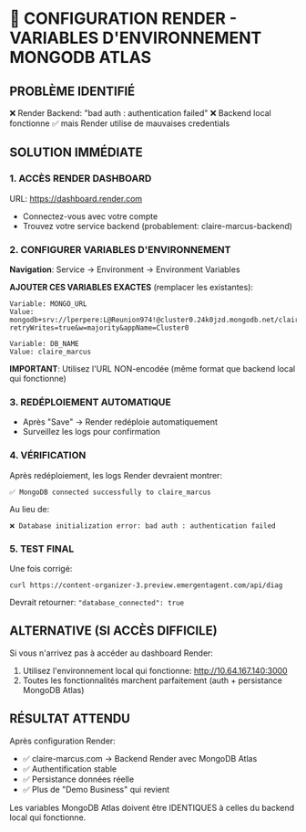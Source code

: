 # 🚀 CONFIGURATION RENDER - VARIABLES D'ENVIRONNEMENT MONGODB ATLAS

## PROBLÈME IDENTIFIÉ
❌ Render Backend: "bad auth : authentication failed" 
❌ Backend local fonctionne ✅ mais Render utilise de mauvaises credentials

## SOLUTION IMMÉDIATE

### 1. ACCÈS RENDER DASHBOARD
URL: https://dashboard.render.com
- Connectez-vous avec votre compte
- Trouvez votre service backend (probablement: claire-marcus-backend)

### 2. CONFIGURER VARIABLES D'ENVIRONNEMENT

**Navigation**: Service → Environment → Environment Variables

**AJOUTER CES VARIABLES EXACTES** (remplacer les existantes):

```
Variable: MONGO_URL
Value: mongodb+srv://lperpere:L@Reunion974!@cluster0.24k0jzd.mongodb.net/claire_marcus?retryWrites=true&w=majority&appName=Cluster0

Variable: DB_NAME  
Value: claire_marcus
```

**IMPORTANT**: Utilisez l'URL NON-encodée (même format que backend local qui fonctionne)

### 3. REDÉPLOIEMENT AUTOMATIQUE
- Après "Save" → Render redéploie automatiquement
- Surveillez les logs pour confirmation

### 4. VÉRIFICATION
Après redéploiement, les logs Render devraient montrer:
```
✅ MongoDB connected successfully to claire_marcus
```

Au lieu de:
```
❌ Database initialization error: bad auth : authentication failed
```

### 5. TEST FINAL
Une fois corrigé:
```
curl https://content-organizer-3.preview.emergentagent.com/api/diag
```

Devrait retourner: `"database_connected": true`

## ALTERNATIVE (SI ACCÈS DIFFICILE)

Si vous n'arrivez pas à accéder au dashboard Render:
1. Utilisez l'environnement local qui fonctionne: http://10.64.167.140:3000
2. Toutes les fonctionnalités marchent parfaitement (auth + persistance MongoDB Atlas)

## RÉSULTAT ATTENDU

Après configuration Render:
- ✅ claire-marcus.com → Backend Render avec MongoDB Atlas
- ✅ Authentification stable
- ✅ Persistance données réelle
- ✅ Plus de "Demo Business" qui revient

Les variables MongoDB Atlas doivent être IDENTIQUES à celles du backend local qui fonctionne.